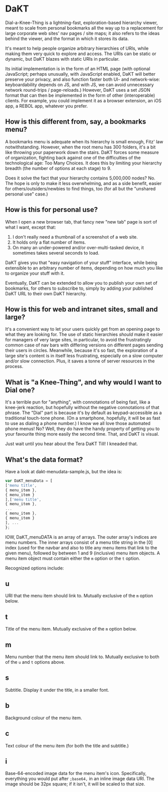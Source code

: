 # DaKT
Dial-a-Knee-Thing is a lightning-fast, exploration-based hierarchy viewer, meant to scale from personal bookmarks all the way up to a replacement for large corporate web sites' nav pages / site maps; it also refers to the ideas behind the viewer, and the format in which it stores its data.

It's meant to help people organize arbitrary hierarchies of URIs, while making them very quick to explore and access.  The URIs can be static or dynamic, but DaKT blazes with static URIs in particular.

Its initial implementation is in the form of an HTML page (with optional JavaScript; perhaps unusually, with JavaScript enabled, DaKT will better preserve your privacy, and also function faster both UI- and network-wise: keyboardability depends on JS, and with JS, we can avoid unnecessary network round-trips / page-reloads.)  However, DaKT uses a set JSON format that can then be implemented in the form of other (interoperable) clients.  For example, you could implement it as a browser extension, an iOS app, a REBOL app, whatever you prefer.

## How is this different from, say, a bookmarks menu?

A bookmarks menu is adequate when its hierarchy is small enough, Fitz' law notwithstanding.  However, when the root menu has 300 folders, it's a bit like throwing your paperwork down the stairs.  DaKT forces some measure of organization, fighting back against one of the difficulties of the technological age: Too Many Choices.  It does this by limiting your hierarchy breadth (the number of options at each stage) to 9.

Does it solve the fact that your hierarchy contains 5,000,000 nodes?  No.  The hope is only to make it less overwhelming, and as a side benefit, easier for others/outsiders/newbies to find things, too (for all but the "unshared personal use" case.)

## How is this for personal use?

When I open a new browser tab, that fancy new "new tab" page is sort of what I want, except that:

1.  I don't really need a thumbnail of a screenshot of a web site.
2.  It holds only a flat number of items.
3.  On many an under-powered and/or over-multi-tasked device, it sometimes takes several seconds to load.

DaKT gives you that "easy navigation of your stuff" interface, while being extensible to an arbitrary number of items, depending on how much you like to organize your stuff with it.

Eventually, DaKT can be extended to allow you to publish your own set of bookmarks, for others to subscribe to, simply by adding your published DaKT URL to their own DaKT hierarchy.

## How is this for web and intranet sites, small and large?

It's a convenient way to let your users quickly get from an opening page to what they are looking for.  The use of static hierarchies *should* make it easier for managers of very large sites, in particular, to avoid the frustratingly common case of nav bars with differing versions on different pages sending their users in circles.  Meanwhile, because it's so fast, the exploration of a large site's content is in itself less frustrating, especially on a slow computer and/or slow connection.  Plus, it saves a tonne of server resources in the process.

## What is "a Knee-Thing", and why would I want to Dial one?

It's a terrible pun for "anything", with connotations of being fast, like a knee-jerk reaction, but hopefully without the negative connotations of that phrase.  The "Dial" part is because it's by default as keypad-accessible as a traditional touch-tone phone.  (On a smartphone, hopefully, it will be as fast to use as dialing a phone number.)  I know we all love those automated phone menus!  No?  Well, they do have the handy property of getting you to your favourite thing more easily the second time.  That, and DaKT is visual.

Just wait until you hear about the Tera DaKT Till!  I kneaded that.

## What's the data format?

Have a look at dakt-menudata-sample.js, but the idea is:

```JavaScript
var DaKT_menuData = [
['menu title',
{ menu_item },
{ menu_item }
],['menu title',
{ menu_item },
...
{ menu_item },
{ menu_item }
], ...
};

```

IOW, DaKT_menuDATA is an array of arrays.  The outer array's indices are menu numbers.  The inner arrays consist of a menu title string in the [0] index (used for the navbar and also to title any menu items that link to the given menu), followed by between 1 and 9 (inclusive) menu item objects.  A menu item object must contain either the `m` option or the `t` option.

Recognized options include:

u
--

URI that the menu item should link to.  Mutually exclusive of the `m` option below.

t
--

Title of the menu item.  Mutually exclusive of the `m` option below.

m
--

Menu number that the menu item should link to.  Mutually exclusive to both of the `u` and `t` options above.

s
--

Subtitle.  Display it under the title, in a smaller font.

b
--

Background colour of the menu item.

c
--

Text colour of the menu item (for both the title and subtitle.)

i
--

Base-64-encoded image data for the menu item's icon.  Specifically, everything you would put after `;base64,` in an inline image data URI.  The image should be 32px square; if it isn't, it will be scaled to that size.